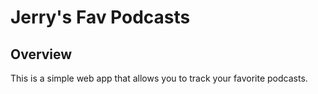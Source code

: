 # Jerry's Fav Podcasts

## Overview

This is a simple web app that allows you to track your favorite podcasts.
